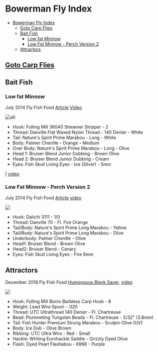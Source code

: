 # Bowerman Fly Index


<!-- @import "[TOC]" {cmd="toc" depthFrom=1 depthTo=6 orderedList=false} -->

<!-- code_chunk_output -->

- [Bowerman Fly Index](#bowerman-fly-index)
  - [Goto Carp Flies](#goto-carp-fliescarpfliesmd)
  - [Bait Fish](#bait-fish)
    - [Low fat Minnow](#low-fat-minnow)
    - [Low Fat Minnow - Perch Version 2](#low-fat-minnow-perch-version-2)
  - [Attractors](#attractors)

<!-- /code_chunk_output -->

## [Goto Carp Flies](./carpflies.md)

## Bait Fish

### Low fat Minnow

July 2014 Fly Fish Food [Article](https://www.flyfishfood.com/2014/07/low-fat-minnow-perch-version-2.html) [Video](https://youtu.be/N8gJFB2pJQ4)

![alt](https://1.bp.blogspot.com/-4X09ZnBYs6M/VkDdZVMalLI/AAAAAAAACzY/fY_X9EpZBDo/s600/Low-Fat-Bluegill-BG.JPG)

* Hook: Fulling Mill 36040 Streamer Stripper - 2
* Thread: Danville Flat Waxed Nylon Thread - 140 Denier - White
* Tail: Nature's Spirit Prime Marabou - Long - White
* Body: Palmer Chenille - Orange - Medium
* Over Body: Nature's Spirit Prime Marabou - Long - Olive
* Head 1: Bruiser Blend Junior Dubbing - Brown Olive
* Head 2: Bruiser Blend Junior Dubbing - Cream
* Eyes: Fish Skull Living Eyes - Ice (Silver) - 5mm

| [video](https://youtu.be/hWY-mPepM9k)

### Low Fat Minnow - Perch Version 2
July 2014 Fly Fish Food [Article](https://www.flyfishfood.com/2014/07/low-fat-minnow-perch-version-2.html)  [video](https://youtu.be/N8gJFB2pJQ4)

![](https://4.bp.blogspot.com/-jsAILygbR-Y/U8QQkyxivpI/AAAAAAAAB-Q/hlhZgEDZ07A/s600/Low+Fat+Minnow+v2.jpg)

* Hook: Daiichi 3111 - 1/0 
* Thread: Danville 70 - Fl. Fire Orange 
* Tail/Body: Nature's Spirit Prime Long Marabou - Yellow 
* Tail/Body: Nature's Spirit Prime Long Marabou - Olive 
* Underbody: Palmer Chenille - Olive 
* Head1: Bruiser Blend - Brown Olive 
* Head2: Bruiser Blend - Canary 
* Eyes: Fish Skull Living Eyes - Fire 6mm 

## Attractors

December 2018 Fly Fish Food [Humongous Blank Saver](https://www.flyfishfood.com/2018/12/humongous-blank-saver.html), [video](https://youtu.be/U5POx0eupUI)

![](https://3.bp.blogspot.com/-b63hbtULa0k/XBrPi6B5KOI/AAAAAAAAF-0/7EKXLwkdXgQJUIDxrY-B6AjkqgZVxdq5wCLcBGAs/s600/Olive-Humong-BL.JPG)

* Hook: Fulling Mill Bonio Barbless Carp Hook - 8		 
* Weight: Lead Wire Spool - .020		 
* Thread: UTC Ultrathread 140 Denier - Fl. Chartreuse		 
* Bead: Plummeting Tungsten Beads - Fl. Chartreuse - 5/32" (3.8mm)		 
* Tail: Fish Hunter Premium Strung Marabou - Sculpin Olive (UV)		 
* Body: Ice Dub - Olive Brown		 
* Ribbing: UTC Ultra Wire - Red - Small		 
* Hackle: Whiting Eurohackle Saddle - Grizzly Dyed Olive		 
* Flash: Dyed Pearl Flashabou - 6966 - Purple	
